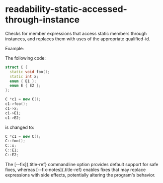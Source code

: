 # readability-static-accessed-through-instance

Checks for member expressions that access static members through
instances, and replaces them with uses of the appropriate qualified-id.

Example:

The following code:

```c++
struct C {
  static void foo();
  static int x;
  enum { E1 };
  enum E { E2 };
};

C *c1 = new C();
c1->foo();
c1->x;
c1->E1;
c1->E2;
```

is changed to:

```c++
C *c1 = new C();
C::foo();
C::x;
C::E1;
C::E2;
```

The [\--fix]{.title-ref} commandline option provides default support for
safe fixes, whereas [\--fix-notes]{.title-ref} enables fixes that may
replace expressions with side effects, potentially altering the
program\'s behavior.
